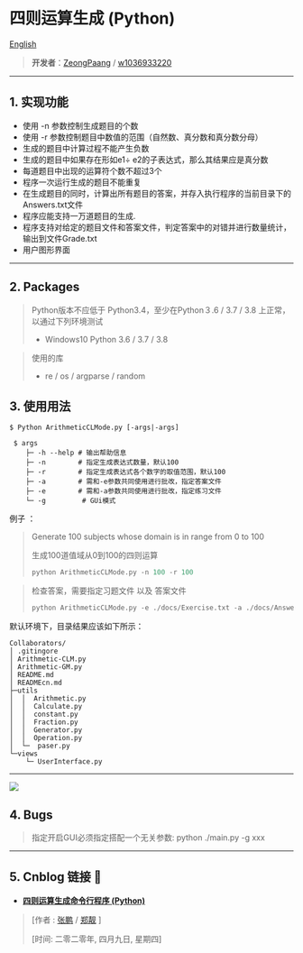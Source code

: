 # 四则运算生成 (Python)

[English](https://github.com/P4XL/Collaborators/blob/master/README.md)

> **开发者**：[ZeongPaang](https://github.com/P4XL/) / [w1036933220](https://github.com/w1036933220)

----

## 1.  实现功能

- 使用 -n 参数控制生成题目的个数
- 使用 -r 参数控制题目中数值的范围（自然数、真分数和真分数分母）
- 生成的题目中计算过程不能产生负数
- 生成的题目中如果存在形如e1÷ e2的子表达式，那么其结果应是真分数
- 每道题目中出现的运算符个数不超过3个
- 程序一次运行生成的题目不能重复
- 在生成题目的同时，计算出所有题目的答案，并存入执行程序的当前目录下的Answers.txt文件
- 程序应能支持一万道题目的生成.
- 程序支持对给定的题目文件和答案文件，判定答案中的对错并进行数量统计，输出到文件Grade.txt
- 用户图形界面

----

##  2.  Packages

> Python版本不应低于 Python3.4，至少在Python３.6 / 3.7 / 3.8 上正常，以通过下列环境测试
>
> - Windows10 Python 3.6 / 3.7 / 3.8

> 使用的库
>
> - re / os /  argparse / random

## 3.  使用用法

```
$ Python ArithmeticCLMode.py [-args|-args]
```

```
 $ args
    ├─ -h --help # 输出帮助信息
    ├─ -n        # 指定生成表达式数量，默认100
    ├─ -r        # 指定生成表达式各个数字的取值范围，默认100
    ├─ -a        # 需和-e参数共同使用进行批改，指定答案文件
    ├─ -e        # 需和-a参数共同使用进行批改，指定练习文件
    └─ -g         # GUi模式
```

例子 ：

> Generate 100 subjects whose domain is in range from 0 to 100
>
> 生成100道值域从0到100的四则运算
>
> ```python
> python ArithmeticCLMode.py -n 100 -r 100
> ```

> 检查答案，需要指定习题文件 以及 答案文件
>
> ```python
> python ArithmeticCLMode.py -e ./docs/Exercise.txt -a ./docs/Answer.txt
> ```

默认环境下，目录结果应该如下所示：

```
Collaborators/
│ .gitingore
│ Arithmetic-CLM.py
│ Arithmetic-GM.py
│ README.md
│ READMEcn.md
├─utils
│  │  Arithmetic.py
│  │  Calculate.py
│  │  constant.py
│  │  Fraction.py
│  │  Generator.py
│  │  Operation.py
│  └─  paser.py
└─views
    └─ UserInterface.py
```

----

![](https://github.com/P4XL/Collaborators/blob/master/views/gui.gif)

## 4.  Bugs

> 指定开启GUI必须指定搭配一个无关参数: python ./main.py -g xxx

----

## 5.  Cnblog 链接 🚀

- **[四则运算生成命令行程序 (Python)](https://www.cnblogs.com/green--hand/p/12665616.html)**

> [作者 :  [张鹏](https://www.cnblogs.com/XL-Lee/) / [郑靓](https://www.cnblogs.com/green--hand/) ]
>
> [时间:  二零二零年,  四月九日, 星期四]
